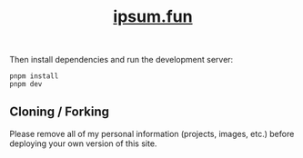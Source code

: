 <div align="center">
    <a href="https://ipsum.fun"><h1 align="center">ipsum.fun</h1></a>
</div>

<br/>

Then install dependencies and run the development server:

```sh-session
pnpm install
pnpm dev
```

## Cloning / Forking

Please remove all of my personal information (projects, images, etc.) before deploying your own version of this site.
